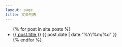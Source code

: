 ```yaml
---
layout: page
title: 文章列表
---
```


<ul>
  {% for post in site.posts %}
    <li>
      <a href="{{ post.url }}">{{ post.title }}</a>
      {{ post.date | date:"%Y/%m/%d" }}
    </li>
  {% endfor %}
</ul>

